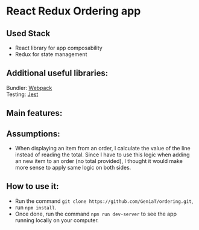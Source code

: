 # React Redux Ordering app
## Used Stack
- React library for app composability
- Redux for state management


## Additional useful libraries:
Bundler: <a href="https://webpack.js.org/">Webpack</a><br>
Testing: <a href="https://facebook.github.io/jest/">Jest</a>

## Main features:


## Assumptions:
- When displaying an item from an order, I calculate the value of the line instead of reading the total. Since I have to use this logic when adding an new item to an order (no total provided), I thought it would make more sense to apply same logic on both sides.

## How to use it:
- Run the command `git clone https://github.com/GeniaT/ordering.git`,
- run `npm install`.
- Once done, run the command `npm run dev-server` to see the app running locally on your computer.
